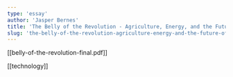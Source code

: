 ```yaml
---
type: 'essay'
author: 'Jasper Bernes'
title: 'The Belly of the Revolution - Agriculture, Energy, and the Future of Communism'
slug: 'the-belly-of-the-revolution-agriculture-energy-and-the-future-of-communism'
---
```


[[belly-of-the-revolution-final.pdf]]

[[technology]]